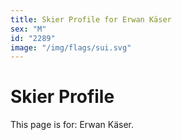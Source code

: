 ```yaml
---
title: Skier Profile for Erwan Käser
sex: "M"
id: "2289"
image: "/img/flags/sui.svg" 
---
```


# Skier Profile

This page is for: Erwan Käser.
    